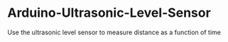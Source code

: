 # Arduino-Ultrasonic-Level-Sensor
Use the ultrasonic level sensor to measure distance as a function of time
